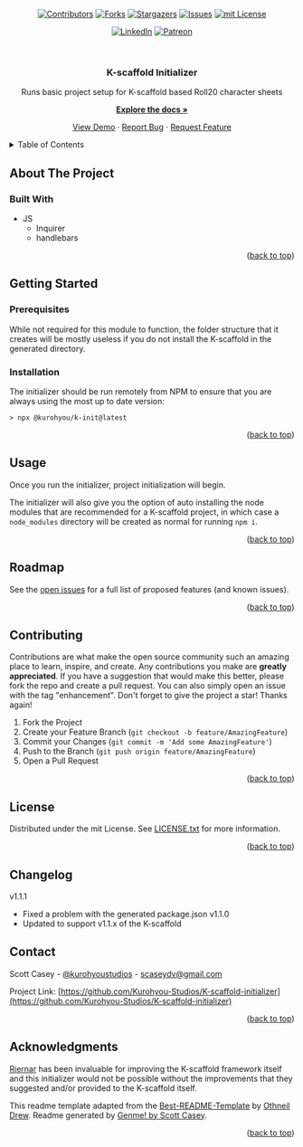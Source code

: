 <div id="top"></div>
<span align="center">

[![Contributors][contributors-shield]][contributors-url] [![Forks][forks-shield]][forks-url] [![Stargazers][stars-shield]][stars-url] [![Issues][issues-shield]][issues-url] [![mit License][license-shield]][license-url]

</span>
<span align="center">

[![LinkedIn][linkedin-shield]][linkedin-url] [![Patreon][patreon-shield]][patreon-url]

</span>
<!-- PROJECT LOGO -->
<br />
<div align="center">
<a href="https://github.com/Kurohyou-Studios/K-scaffold-initializer">
</a>
<h3 align="center">K-scaffold Initializer</h3>
<p align="center">

Runs basic project setup for K-scaffold based Roll20 character sheets


<a href="https://github.com/Kurohyou-Studios/K-scaffold-initializer"><strong>Explore the docs »</strong></a>


<a href="https://github.com/Kurohyou-Studios/K-scaffold-initializer">View Demo</a> · <a href="https://github.com/Kurohyou-Studios/K-scaffold-initializer/issues">Report Bug</a> · <a href="https://github.com/Kurohyou-Studios/K-scaffold-initializer/issues">Request Feature</a>
</p>
</div>
<!-- TABLE OF CONTENTS -->
<details>
<summary>Table of Contents</summary>
<ol>
<li>
<a href="#about-the-project">About The Project</a>
<ul>
<li><a href="#built-with">Built With</a></li>
</ul>
</li>
<li>
<a href="#getting-started">Getting Started</a>
<ul>
<li><a href="#prerequisites">Prerequisites</a></li>
<li><a href="#installation">Installation</a></li>
</ul>
</li>
<li><a href="#usage">Usage</a></li>
<li><a href="#roadmap">Roadmap</a></li>
<li><a href="#contributing">Contributing</a></li>
<li><a href="#license">License</a></li>
<li><a href="#contact">Contact</a></li>
<li><a href="#acknowledgments">Acknowledgments</a></li>
</ol>
</details>
<!-- ABOUT THE PROJECT -->

## About The Project

### Built With
- JS
  - Inquirer
  - handlebars
<p align="right">(<a href="#top">back to top</a>)</p>
<!-- GETTING STARTED -->

## Getting Started

### Prerequisites

While not required for this module to function, the folder structure that it creates will be mostly useless if you do not install the K-scaffold in the generated directory.

### Installation

The initializer should be run remotely from NPM to ensure that you are always using the most up to date version:
```cli
> npx @kurohyou/k-init@latest
```
<p align="right">(<a href="#top">back to top</a>)</p>
<!-- USAGE EXAMPLES -->

## Usage

Once you run the initializer, project initialization will begin.

The initializer will also give you the option of auto installing the node modules that are recommended for a K-scaffold project, in which case a `node_modules` directory will be created as normal for running `npm i`.
<p align="right">(<a href="#top">back to top</a>)</p>
<!-- ROADMAP -->

## Roadmap

See the [open issues](https://github.com/Kurohyou-Studios/K-scaffold-initializer/issues) for a full list of proposed features (and known issues).
<p align="right">(<a href="#top">back to top</a>)</p>
<!-- CONTRIBUTING -->

## Contributing
Contributions are what make the open source community such an amazing place to learn, inspire, and create. Any contributions you make are **greatly appreciated**.
If you have a suggestion that would make this better, please fork the repo and create a pull request. You can also simply open an issue with the tag "enhancement".
Don't forget to give the project a star! Thanks again!
1. Fork the Project
2. Create your Feature Branch (`git checkout -b feature/AmazingFeature`)
3. Commit your Changes (`git commit -m 'Add some AmazingFeature'`)
4. Push to the Branch (`git push origin feature/AmazingFeature`)
5. Open a Pull Request
<p align="right">(<a href="#top">back to top</a>)</p>
<!-- LICENSE -->

## License
Distributed under the mit License. See [LICENSE.txt](LICENSE.txt) for more information.
<p align="right">(<a href="#top">back to top</a>)</p>
<!-- CONTACT -->

## Changelog
v1.1.1
- Fixed a problem with the generated package.json
v1.1.0
- Updated to support v1.1.x of the K-scaffold


## Contact

Scott Casey - [@kurohyoustudios](https://twitter.com/kurohyoustudios) - scaseydv@gmail.com


Project Link: [https://github.com/Kurohyou-Studios/K-scaffold-initializer](https://github.com/Kurohyou-Studios/K-scaffold-initializer)
<p align="right">(<a href="#top">back to top</a>)</p>
<!-- ACKNOWLEDGMENTS -->

## Acknowledgments

[Riernar](https://github.com/Riernar) has been invaluable for improving the K-scaffold framework itself and this initializer would not be possible without the improvements that they suggested and/or provided to the K-scaffold itself.

This readme template adapted from the [Best-README-Template](https://github.com/othneildrew/Best-README-Template/blob/master/BLANK_README.md) by [Othneil Drew](https://github.com/othneildrew). Readme generated by [Genme! by Scott Casey](https://github.com/Kurohyou/genme-SC).

<p align="right">(<a href="#top">back to top</a>)</p>
<!-- MARKDOWN LINKS & IMAGES -->
<!-- https://www.markdownguide.org/basic-syntax/#reference-style-links -->

[contributors-shield]: https://img.shields.io/github/contributors/Kurohyou-Studios/K-scaffold-initializer.svg?style=flat
[contributors-url]: https://github.com/Kurohyou-Studios/K-scaffold-initializer/graphs/contributors
[forks-shield]: https://img.shields.io/github/forks/Kurohyou-Studios/K-scaffold-initializer.svg?style=flat
[forks-url]: https://github.com/Kurohyou-Studios/K-scaffold-initializer/network/members
[stars-shield]: https://img.shields.io/github/stars/Kurohyou-Studios/K-scaffold-initializer.svg?style=flat
[stars-url]: https://github.com/Kurohyou-Studios/K-scaffold-initializer/stargazers
[issues-shield]: https://img.shields.io/github/issues/Kurohyou-Studios/K-scaffold-initializer.svg?style=flat
[issues-url]: https://github.com/Kurohyou-Studios/K-scaffold-initializer/issues
[license-shield]: https://img.shields.io/github/license/Kurohyou-Studios/K-scaffold-initializer.svg?style=flat
[license-url]: https://github.com/Kurohyou-Studios/K-scaffold-initializer/blob/master/LICENSE.txt
[linkedin-shield]: https://img.shields.io/badge/-LinkedIn-black.svg?style=flat&logo=linkedin&colorB=555
[linkedin-url]: https://linkedin.com/in/scott-casey-20210398
[patreon-shield]: https://img.shields.io/endpoint.svg?url=https%3A%2F%2Fshieldsio-patreon.vercel.app%2Fapi%3Fusername%3Dkurohyoustudios%26type%3Dpatrons&style=flat
[patreon-url]: https://patreon.com/kurohyoustudios
[product-screenshot]: assets/images/screenshot.png